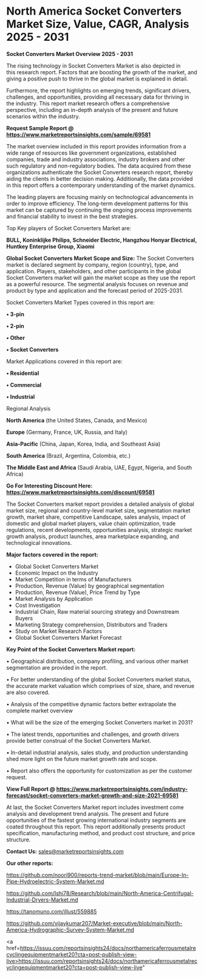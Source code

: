 # North America Socket Converters Market Size, Value, CAGR, Analysis 2025 - 2031

<Strong> Socket Converters Market Overview 2025 - 2031</strong>

The rising technology in Socket Converters Market is also depicted in this research report. Factors that are boosting the growth of the market, and giving a positive push to thrive in the global market is explained in detail.

Furthermore, the report highlights on emerging trends, significant drivers, challenges, and opportunities, providing all necessary data for thriving in the industry. This report market research offers a comprehensive perspective, including an in-depth analysis of the present and future scenarios within the industry.

<strong>Request Sample Report @ <a href=https://www.marketreportsinsights.com/sample/69581>https://www.marketreportsinsights.com/sample/69581</a></strong>

The market overview included in this report provides information from a wide range of resources like government organizations, established companies, trade and industry associations, industry brokers and other such regulatory and non-regulatory bodies. The data acquired from these organizations authenticate the Socket Converters research report, thereby aiding the clients in better decision making. Additionally, the data provided in this report offers a contemporary understanding of the market dynamics.

The leading players are focusing mainly on technological advancements in order to improve efficiency. The long-term development patterns for this market can be captured by continuing the ongoing process improvements and financial stability to invest in the best strategies.

Top Key players of Socket Converters Market are:

<strong>BULL, Koninklijke Philips, Schneider Electric, Hangzhou Honyar Electrical, Huntkey Enterprise Group, Xiaomi</strong>

<strong><b>Global Socket Converters Market Scope and Size:</b></strong>
The Socket Converters market is declared segment by company, region (country), type, and application. Players, stakeholders, and other participants in the global Socket Converters market will gain the market scope as they use the report as a powerful resource. The segmental analysis focuses on revenue and product by type and application and the forecast period of 2025-2031.

Socket Converters Market Types covered in this report are:

<strong>• 3-pin

• 2-pin

• Other

• Socket Converters</strong>

Market Applications covered in this report are:

<strong>• Residential

• Commercial

• Industrial</strong> 

Regional Analysis

<strong>North America</strong> (the United States, Canada, and Mexico)

<strong>Europe</strong> (Germany, France, UK, Russia, and Italy)

<strong>Asia-Pacific</strong> (China, Japan, Korea, India, and Southeast Asia)

<strong>South America</strong> (Brazil, Argentina, Colombia, etc.)

<strong>The Middle East and Africa</strong> (Saudi Arabia, UAE, Egypt, Nigeria, and South Africa)

<strong>Go For Interesting Discount Here: <a href=https://www.marketreportsinsights.com/discount/69581>https://www.marketreportsinsights.com/discount/69581</a></strong>

The Socket Converters market report provides a detailed analysis of global market size, regional and country-level market size, segmentation market growth, market share, competitive Landscape, sales analysis, impact of domestic and global market players, value chain optimization, trade regulations, recent developments, opportunities analysis, strategic market growth analysis, product launches, area marketplace expanding, and technological innovations.

<strong><b>Major factors covered in the report:</b></strong>
<ul>
  <li>Global Socket Converters Market </li>
  <li>Economic Impact on the Industry</li>
  <li>Market Competition in terms of Manufacturers</li>
  <li>Production, Revenue (Value) by geographical segmentation</li>
  <li>Production, Revenue (Value), Price Trend by Type</li>
  <li>Market Analysis by Application</li>
  <li>Cost Investigation</li>
  <li>Industrial Chain, Raw material sourcing strategy and Downstream Buyers</li>
  <li>Marketing Strategy comprehension, Distributors and Traders</li>
  <li>Study on Market Research Factors</li>
  <li>Global Socket Converters Market Forecast</li>
</ul>

<strong><b>Key Point of the Socket Converters Market report:</b></strong>

• Geographical distribution, company profiling, and various other market segmentation are provided in the report.

• For better understanding of the global Socket Converters market status, the accurate market valuation which comprises of size, share, and revenue are also covered.

• Analysis of the competitive dynamic factors better extrapolate the complete market overview

• What will be the size of the emerging Socket Converters market in 2031?

• The latest trends, opportunities and challenges, and growth drivers provide better construal of the Socket Converters Market.

• In-detail industrial analysis, sales study, and production understanding shed more light on the future market growth rate and scope.

• Report also offers the opportunity for customization as per the customer request.

<strong><b>View Full Report @ <a href=https://www.marketreportsinsights.com/industry-forecast/socket-converters-market-growth-and-size-2021-69581>https://www.marketreportsinsights.com/industry-forecast/socket-converters-market-growth-and-size-2021-69581</a></b></strong>


At last, the Socket Converters Market report includes investment come analysis and development trend analysis. The present and future opportunities of the fastest growing international industry segments are coated throughout this report. This report additionally presents product specification, manufacturing method, and product cost structure, and price structure.

<strong>Contact Us:</strong>
sales@marketreportsinsights.com

<strong>Our other reports:</strong>

<a href=https://github.com/noori900/reports-trend-market/blob/main/Europe-In-Pipe-Hydroelectric-System-Market.md>https://github.com/noori900/reports-trend-market/blob/main/Europe-In-Pipe-Hydroelectric-System-Market.md</a>

<a href=https://github.com/Ishi78/Research/blob/main/North-America-Centrifugal-Industrial-Dryers-Market.md>https://github.com/Ishi78/Research/blob/main/North-America-Centrifugal-Industrial-Dryers-Market.md</a>

<a href=https://tanomuno.com/illust/559885>https://tanomuno.com/illust/559885</a>

<a href=https://github.com/vijaykumar207/Market-executive/blob/main/North-America-Hydrographic-Survey-System-Market.md>https://github.com/vijaykumar207/Market-executive/blob/main/North-America-Hydrographic-Survey-System-Market.md</a>

<a href=https://issuu.com/reportsinsights24/docs/northamericaferrousmetalrecyclingequipmentmarket20?cta=post-publish-view-live>https://issuu.com/reportsinsights24/docs/northamericaferrousmetalrecyclingequipmentmarket20?cta=post-publish-view-live</a>"
